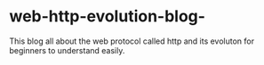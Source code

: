 # web-http-evolution-blog-
This blog all about the web protocol called http and its evoluton for beginners to understand easily. 
